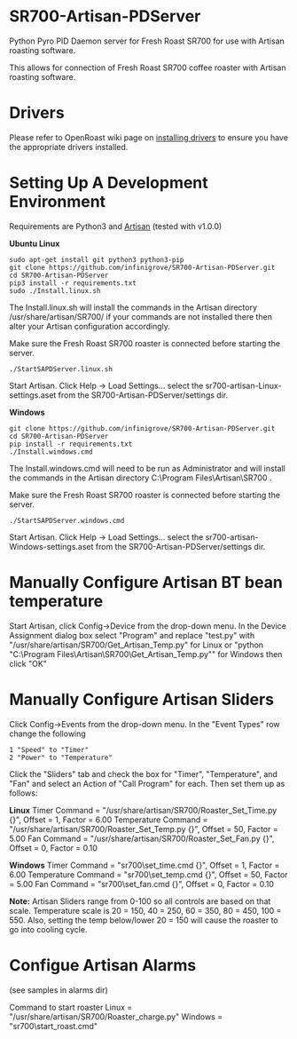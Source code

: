 # SR700-Artisan-PDServer
Python Pyro PID Daemon server for Fresh Roast SR700 for use with Artisan roasting software.

This allows for connection of Fresh Roast SR700 coffee roaster with Artisan roasting software.

# Drivers

Please refer to OpenRoast wiki page on [installing drivers](https://github.com/Roastero/Openroast/wiki/Installing-Drivers) to ensure you have the appropriate drivers installed.

# Setting Up A Development Environment

Requirements are Python3 and [Artisan](https://github.com/artisan-roaster-scope/artisan/releases) (tested with v1.0.0)

**Ubuntu Linux**

    sudo apt-get install git python3 python3-pip
    git clone https://github.com/infinigrove/SR700-Artisan-PDServer.git
    cd SR700-Artisan-PDServer
    pip3 install -r requirements.txt
    sudo ./Install.linux.sh
    
The Install.linux.sh will install the commands in the Artisan directory /usr/share/artisan/SR700/  if your commands are not installed there then alter your Artisan configuration accordingly.

Make sure the Fresh Roast SR700 roaster is connected before starting the server.

    ./StartSAPDServer.linux.sh
    
Start Artisan. Click Help -> Load Settings... select the sr700-artisan-Linux-settings.aset from the SR700-Artisan-PDServer/settings dir.
    
**Windows**

    git clone https://github.com/infinigrove/SR700-Artisan-PDServer.git
    cd SR700-Artisan-PDServer
    pip install -r requirements.txt
    ./Install.windows.cmd
    
The Install.windows.cmd will need to be run as Administrator and will install the commands in the Artisan directory C:\Program Files\Artisan\SR700 .

Make sure the Fresh Roast SR700 roaster is connected before starting the server.

    ./StartSAPDServer.windows.cmd
    
Start Artisan. Click Help -> Load Settings... select the sr700-artisan-Windows-settings.aset from the SR700-Artisan-PDServer/settings dir.

# Manually Configure Artisan BT bean temperature

Start Artisan, click Config->Device from the drop-down menu.  In the Device Assignment dialog box select "Program" and replace "test.py" with "/usr/share/artisan/SR700/Get_Artisan_Temp.py" for Linux or "python "C:\Program Files\Artisan\SR700\Get_Artisan_Temp.py"" for Windows then click "OK"

# Manually Configure Artisan Sliders

Click Config->Events from the drop-down menu.  In the "Event Types" row change the following

    1 "Speed" to "Timer"
    2 "Power" to "Temperature"
    
Click the "Sliders" tab and check the box for "Timer", "Temperature",  and "Fan" and select an Action of "Call Program" for each.  Then set them up as follows:

**Linux**
    Timer Command = "/usr/share/artisan/SR700/Roaster_Set_Time.py {}", Offset = 1, Factor = 6.00
    Temperature Command = "/usr/share/artisan/SR700/Roaster_Set_Temp.py {}", Offset = 50, Factor = 5.00
    Fan Command = "/usr/share/artisan/SR700/Roaster_Set_Fan.py {}", Offset = 0, Factor = 0.10
    
**Windows**
    Timer Command = "sr700\set_time.cmd {}", Offset = 1, Factor = 6.00
    Temperature Command = "sr700\set_temp.cmd {}", Offset = 50, Factor = 5.00
    Fan Command = "sr700\set_fan.cmd {}", Offset = 0, Factor = 0.10
    
**Note:** Artisan Sliders range from 0-100 so all controls are based on that scale.  Temperature scale is 20 = 150, 40 = 250, 60 = 350, 80 = 450, 100 = 550.  Also, setting the temp below/lower 20 = 150 will cause the roaster to go into cooling cycle.

# Configue Artisan Alarms

(see samples in alarms dir)

Command to start roaster
Linux = "/usr/share/artisan/SR700/Roaster_charge.py"
Windows = "sr700\start_roast.cmd"